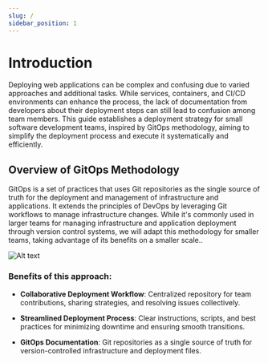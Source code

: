 ```yaml
---
slug: /
sidebar_position: 1
---
```


# Introduction

Deploying web applications can be complex and confusing due to varied approaches and additional tasks. While services, containers, and CI/CD environments can enhance the process, the lack of documentation from developers about their deployment steps can still lead to confusion among team members. This guide establishes a deployment strategy for small software development teams, inspired by GitOps methodology, aiming to simplify the deployment process and execute it systematically and efficiently.

## Overview of GitOps Methodology

GitOps is a set of practices that uses Git repositories as the single source of truth for the deployment and management of infrastructure and applications. It extends the principles of DevOps by leveraging Git workflows to manage infrastructure changes. While it's commonly used in larger teams for managing infrastructure and application deployment through version control systems, we will adapt this methodology for smaller teams, taking advantage of its benefits on a smaller scale..

![Alt text](../static/img/gitops-arch.png)

### Benefits of this approach:

- **Collaborative Deployment Workflow**: Centralized repository for team contributions, sharing strategies, and resolving issues collectively.

- **Streamlined Deployment Process**: Clear instructions, scripts, and best practices for minimizing downtime and ensuring smooth transitions.

- **GitOps Documentation**: Git repositories as a single source of truth for version-controlled infrastructure and deployment files.
